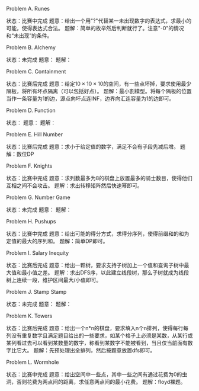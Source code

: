 Problem A. Runes

状态：比赛中完成
题意：给出一个用"?"代替某一未出现数字的表达式，求最小的可能，使得表达式合法。
题解：简单的枚举然后判断就行了。注意"-0"的情况和“未出现”的条件。

Problem B. Alchemy

状态：未完成
题意：
题解：

Problem C. Containment

状态：比赛后完成
题意：给定$10\times 10\times 10$的空间，有一些点坏掉，要求使用最少隔板，将所有坏点隔离（可以包括好点）。
题解：最小割模型。将每个隔板的位置当作一条容量为1的边，源点向坏点连INF，边界向汇连容量为1的边即可。

Problem D. Function

状态：
题意：
题解：

Problem E. Hill Number

状态：比赛后完成
题意：求小于给定值的数字，满足不会有子段先减后增。
题解：数位DP

Problem F. Knights

状态：比赛中完成
题意：求列数最多为8的棋盘上放置最多的骑士数目，使得他们互相之间不会攻击。
题解：求出转移矩阵然后快速幂即可。

Problem G. Number Game

状态：未完成
题意：
题解：

Problem H. Pushups

状态：比赛中完成
题意：给出可能的得分方式，求得分序列，使得前缀和的和为定值的最大的序列和。
题解：简单DP即可。

Problem I. Salary Inequity

状态：比赛后完成
题意：给出一颗树，要求支持子树加上一个值和查询子树中最大值和最小值之差。
题解：求出DFS序，以此建立线段树，那么子树就成为线段树上连续一段，维护区间最大/小值即可。

Problem J. Stamp Stamp

状态：未完成
题意：
题解：

Problem K. Towers

状态：比赛后完成
题意：给出一个n*n的棋盘，要求填入n个n排列，使得每行每列没有重复数字且满足题目给出的一些要求，如某个格子上必须是某数，从某行或某列看过去可以看到某数量的数字，称看到某数字不能被看到，当且仅当前面有数字比它大。
题解：先预处理出全排列，然后按题意放置dfs即可。

Problem L. Wormhole

状态：比赛中完成
题意：给出空间中一些点，其中一些之间有通过花费为0的虫洞，否则花费为两点间的距离，求任意两点间的最小花费。
题解：floyd裸题。

